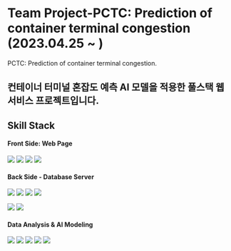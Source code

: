 # Team Project-PCTC: Prediction of container terminal congestion (2023.04.25 ~ )
PCTC: Prediction of container terminal congestion.

## 컨테이너 터미널 혼잡도 예측 AI 모델을 적용한 풀스택 웹서비스 프로젝트입니다.


## Skill Stack
  #### Front Side: Web Page
  <img src="https://img.shields.io/badge/-Next.JS 13.4.2-000000?logo=next.js&logoColor=white">   <img src="https://img.shields.io/badge/-TypeScript 5.0.4-3178C6?logo=typescript&logoColor=white">   <img src="https://img.shields.io/badge/-Tailwind 3.3.2-06B6D4?logo=tailwindcss&logoColor=white">   <img src="https://img.shields.io/badge/-VS Code 1.78.0-007ACC?logo=visual studio code&logoColor=white">

  #### Back Side - Database Server
  <img src="https://img.shields.io/badge/-Spring Boot 3.0.5-6DB33F?logo=spring boot&logoColor=white">  <img src="https://img.shields.io/badge/-JDK 17-FF2222?logo=openjdk&logoColor=white">  <img src="https://img.shields.io/badge/-STS 4.18.0-6DB33F?logo=spring&logoColor=white">  <img src="https://img.shields.io/badge/gradle-02303A?logo=gradle">
  
  <img src="https://img.shields.io/badge/-H2-4479A1?logo=h2&logoColor=white"> <img src="https://img.shields.io/badge/-MySQL-4479A1?logo=mysql&logoColor=white">
  
  #### Data Analysis & AI Modeling
  <img src="https://img.shields.io/badge/-Python 3.10.11-3776AB?logo=python&logoColor=white">   <img src="https://img.shields.io/badge/-Flask 2.3.2-000000?logo=flask&logoColor=white">   <img src="https://img.shields.io/badge/-TensorFlow-FF6F00?logo=tensorflow&logoColor=white">   <img src="https://img.shields.io/badge/-Sciket learn-F7931E?logo=scikitlearn&logoColor=white">   <img src="https://img.shields.io/badge/-VS Code 1.78.0-007ACC?logo=visual studio code&logoColor=white">
